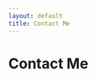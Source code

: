 ```yaml
---
layout: default
title: Contact Me
---
```


<div id="contact">
  <h1 class="pageTitle">Contact Me</h1>
</div>
